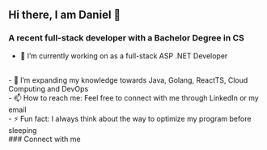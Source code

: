 ## Hi there, I am Daniel 👋

### A recent full-stack developer with a Bachelor Degree in CS

- 🔭 I’m currently working on as a full-stack ASP .NET Developer
<br/>
- 🌱 I’m expanding my knowledge towards Java, Golang, ReactTS, Cloud Computing and DevOps
<br/>
- 📫 How to reach me: Feel free to connect with me through LinkedIn or my email
<br/>
- ⚡ Fun fact: I always think about the way to optimize my program before sleeping
<br/>
### Connect with me


